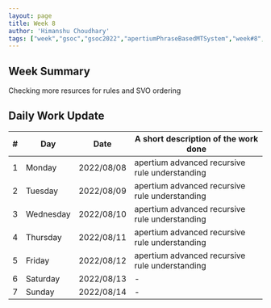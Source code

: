 ```yaml
---
layout: page
title: Week 8
author: 'Himanshu Choudhary'
tags: ["week","gsoc","gsoc2022","apertiumPhraseBasedMTSystem","week#8","eval#2"]
---
```


## Week Summary

Checking more resurces for rules and SVO ordering

## Daily Work Update

|\#|Day|Date|A short description of the work done|  
|---	|---	|---	|---	|  
|1   	| Monday 	|   	2022/08/08	| apertium advanced recursive rule understanding |  
|2   	| Tuesday  	|   2022/08/09	|apertium advanced recursive rule understanding	|  
|3   	| Wednesday |  2022/08/10 	|apertium advanced recursive rule understanding  |  
|4   	| Thursday  |   2022/08/11	| apertium advanced recursive rule understanding |  
|5   	| Friday  	|   2022/08/12	| apertium advanced recursive rule understanding |  
|6   	| Saturday  |  2022/08/13	| - |  
|7   	| Sunday  	|   2022/08/14	| - |  